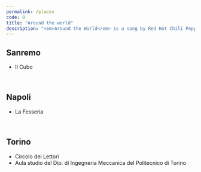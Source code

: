 ```yaml
---
permalink: /places
code: 0
title: "Around the world"
description: "<em>Around the World</em> is a song by Red Hot Chili Peppers that I love. It talks about the beauty of all the different and astounding places asound the world. This isn’t a list of places I’ve been to, but a record of the ones I carry in my heart, for some reason"
---
```

## Sanremo

- Il Cubo

<br />

## Napoli

- La Fesseria

<br />

## Torino

- Circolo dei Lettori
- Aula studio del Dip. di Ingegneria Meccanica del Politecnico di Torino
